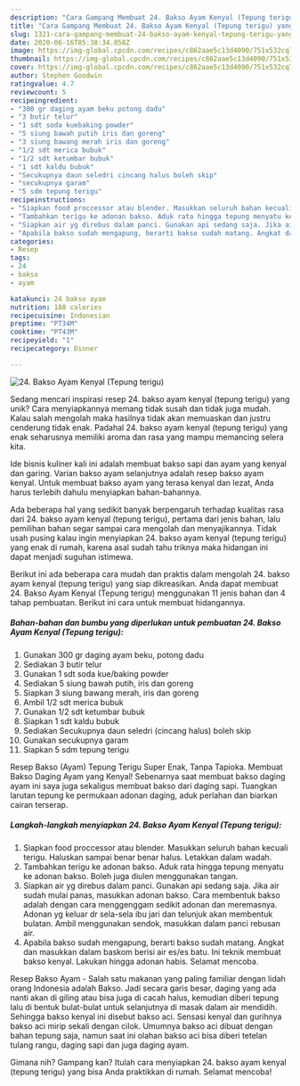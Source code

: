 ```yaml
---
description: "Cara Gampang Membuat 24. Bakso Ayam Kenyal (Tepung terigu) yang Bikin Ngiler"
title: "Cara Gampang Membuat 24. Bakso Ayam Kenyal (Tepung terigu) yang Bikin Ngiler"
slug: 1321-cara-gampang-membuat-24-bakso-ayam-kenyal-tepung-terigu-yang-bikin-ngiler
date: 2020-06-16T05:38:34.858Z
image: https://img-global.cpcdn.com/recipes/c862aae5c13d4090/751x532cq70/24-bakso-ayam-kenyal-tepung-terigu-foto-resep-utama.jpg
thumbnail: https://img-global.cpcdn.com/recipes/c862aae5c13d4090/751x532cq70/24-bakso-ayam-kenyal-tepung-terigu-foto-resep-utama.jpg
cover: https://img-global.cpcdn.com/recipes/c862aae5c13d4090/751x532cq70/24-bakso-ayam-kenyal-tepung-terigu-foto-resep-utama.jpg
author: Stephen Goodwin
ratingvalue: 4.7
reviewcount: 5
recipeingredient:
- "300 gr daging ayam beku potong dadu"
- "3 butir telur"
- "1 sdt soda kuebaking powder"
- "5 siung bawah putih iris dan goreng"
- "3 siung bawang merah iris dan goreng"
- "1/2 sdt merica bubuk"
- "1/2 sdt ketumbar bubuk"
- "1 sdt kaldu bubuk"
- "Secukupnya daun seledri cincang halus boleh skip"
- "secukupnya garam"
- "5 sdm tepung terigu"
recipeinstructions:
- "Siapkan food proccessor atau blender. Masukkan seluruh bahan kecuali terigu. Haluskan sampai benar benar halus. Letakkan dalam wadah."
- "Tambahkan terigu ke adonan bakso. Aduk rata hingga tepung menyatu ke adonan bakso. Boleh juga diulen menggunakan tangan."
- "Siapkan air yg direbus dalam panci. Gunakan api sedang saja. Jika air sudah mulai panas, masukkan adonan bakso. Cara membentuk bakso adalah dengan cara menggenggam sedikit adonan dan meremasnya. Adonan yg keluar dr sela-sela ibu jari dan telunjuk akan membentuk bulatan. Ambil menggunakan sendok, masukkan dalam panci rebusan air."
- "Apabila bakso sudah mengapung, berarti bakso sudah matang. Angkat dan masukkan dalam baskom berisi air es/es batu. Ini teknik membuat bakso kenyal. Lakukan hingga adonan habis. Selamat mencoba."
categories:
- Resep
tags:
- 24
- bakso
- ayam

katakunci: 24 bakso ayam 
nutrition: 188 calories
recipecuisine: Indonesian
preptime: "PT34M"
cooktime: "PT43M"
recipeyield: "1"
recipecategory: Dinner

---
```



![24. Bakso Ayam Kenyal (Tepung terigu)](https://img-global.cpcdn.com/recipes/c862aae5c13d4090/751x532cq70/24-bakso-ayam-kenyal-tepung-terigu-foto-resep-utama.jpg)

Sedang mencari inspirasi resep 24. bakso ayam kenyal (tepung terigu) yang unik? Cara menyiapkannya memang tidak susah dan tidak juga mudah. Kalau salah mengolah maka hasilnya tidak akan memuaskan dan justru cenderung tidak enak. Padahal 24. bakso ayam kenyal (tepung terigu) yang enak seharusnya memiliki aroma dan rasa yang mampu memancing selera kita.

Ide bisnis kuliner kali ini adalah membuat bakso sapi dan ayam yang kenyal dan garing. Varian bakso ayam selanjutnya adalah resep bakso ayam kenyal. Untuk membuat bakso ayam yang terasa kenyal dan lezat, Anda harus terlebih dahulu menyiapkan bahan-bahannya.

Ada beberapa hal yang sedikit banyak berpengaruh terhadap kualitas rasa dari 24. bakso ayam kenyal (tepung terigu), pertama dari jenis bahan, lalu pemilihan bahan segar sampai cara mengolah dan menyajikannya. Tidak usah pusing kalau ingin menyiapkan 24. bakso ayam kenyal (tepung terigu) yang enak di rumah, karena asal sudah tahu triknya maka hidangan ini dapat menjadi suguhan istimewa.


Berikut ini ada beberapa cara mudah dan praktis dalam mengolah 24. bakso ayam kenyal (tepung terigu) yang siap dikreasikan. Anda dapat membuat 24. Bakso Ayam Kenyal (Tepung terigu) menggunakan 11 jenis bahan dan 4 tahap pembuatan. Berikut ini cara untuk membuat hidangannya.

<!--inarticleads1-->

##### Bahan-bahan dan bumbu yang diperlukan untuk pembuatan 24. Bakso Ayam Kenyal (Tepung terigu):

1. Gunakan 300 gr daging ayam beku, potong dadu
1. Sediakan 3 butir telur
1. Gunakan 1 sdt soda kue/baking powder
1. Sediakan 5 siung bawah putih, iris dan goreng
1. Siapkan 3 siung bawang merah, iris dan goreng
1. Ambil 1/2 sdt merica bubuk
1. Gunakan 1/2 sdt ketumbar bubuk
1. Siapkan 1 sdt kaldu bubuk
1. Sediakan Secukupnya daun seledri (cincang halus) boleh skip
1. Gunakan secukupnya garam
1. Siapkan 5 sdm tepung terigu


Resep Bakso (Ayam) Tepung Terigu Super Enak, Tanpa Tapioka. Membuat Bakso Daging Ayam yang Kenyal! Sebenarnya saat membuat bakso daging ayam ini saya juga sekaligus membuat bakso dari daging sapi. Tuangkan larutan tepung ke permukaan adonan daging, aduk perlahan dan biarkan cairan terserap. 

<!--inarticleads2-->

##### Langkah-langkah menyiapkan 24. Bakso Ayam Kenyal (Tepung terigu):

1. Siapkan food proccessor atau blender. Masukkan seluruh bahan kecuali terigu. Haluskan sampai benar benar halus. Letakkan dalam wadah.
1. Tambahkan terigu ke adonan bakso. Aduk rata hingga tepung menyatu ke adonan bakso. Boleh juga diulen menggunakan tangan.
1. Siapkan air yg direbus dalam panci. Gunakan api sedang saja. Jika air sudah mulai panas, masukkan adonan bakso. Cara membentuk bakso adalah dengan cara menggenggam sedikit adonan dan meremasnya. Adonan yg keluar dr sela-sela ibu jari dan telunjuk akan membentuk bulatan. Ambil menggunakan sendok, masukkan dalam panci rebusan air.
1. Apabila bakso sudah mengapung, berarti bakso sudah matang. Angkat dan masukkan dalam baskom berisi air es/es batu. Ini teknik membuat bakso kenyal. Lakukan hingga adonan habis. Selamat mencoba.


Resep Bakso Ayam - Salah satu makanan yang paling familiar dengan lidah orang Indonesia adalah Bakso. Jadi secara garis besar, daging yang ada nanti akan di giling atau bisa juga di cacah halus, kemudian diberi tepung lalu di bentuk bulat-bulat untuk selanjutnya di masak dalam air mendidih. Sehingga bakso kenyal ini disebut bakso aci. Sensasi kenyal dan gurihnya bakso aci mirip sekali dengan cilok. Umumnya bakso aci dibuat dengan bahan tepung saja, namun saat ini olahan bakso aci bisa diberi tetelan tulang rangu, daging sapi dan juga daging ayam. 

Gimana nih? Gampang kan? Itulah cara menyiapkan 24. bakso ayam kenyal (tepung terigu) yang bisa Anda praktikkan di rumah. Selamat mencoba!
